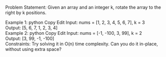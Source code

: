 Problem Statement:
Given an array and an integer k, rotate the array to the right by k positions.

Example 1:
python
Copy
Edit
Input: nums = [1, 2, 3, 4, 5, 6, 7], k = 3  
Output: [5, 6, 7, 1, 2, 3, 4]  
Example 2:
python
Copy
Edit
Input: nums = [-1, -100, 3, 99], k = 2  
Output: [3, 99, -1, -100]  
Constraints:
Try solving it in O(n) time complexity.
Can you do it in-place, without using extra space?